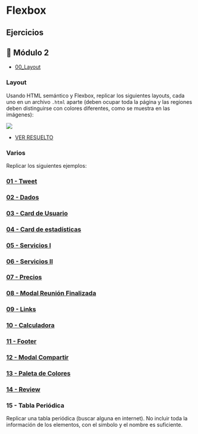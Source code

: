 # Flexbox

## Ejercicios

## 📂 Módulo 2


- [00_Layout](https://magamahe.github.io/TRABAJOS_ADA/FRONTEND_/MODULO_2/CLASE_7/00_Layout/index.html)  

### Layout

Usando HTML semántico y Flexbox, replicar los siguientes layouts, cada uno en un archivo `.html` aparte (deben ocupar toda la página y las regiones deben distinguirse con colores diferentes, como se muestra en las imágenes): 

![](https://i.ibb.co/Ph1ppmr/Screen-Shot-2020-06-22-at-12-37-56.png)
<br>

- [VER RESUELTO](https://magamahe.github.io/TRABAJOS_ADA/FRONTEND_/MODULO_2/CLASE_7/00_Layout/index.html) 
### Varios

Replicar los siguientes ejemplos:

### [01 - Tweet](https://zf9f8.csb.app/)

### [02 - Dados](https://min56.csb.app/)

### [03 - Card de Usuario](https://gl15y.csb.app/)

### [04 - Card de estadísticas](https://uidesigndaily.com/posts/sketch-stats-card-statistics-cards-day-1119)

### [05 - Servicios I](https://1exqr.csb.app/)

### [06 - Servicios II](https://m403i.csb.app/)

### [07 - Precios](https://d88zw.csb.app/)

### [08 - Modal Reunión Finalizada](https://uidesigndaily.com/posts/sketch-meeting-ended-modal-pop-up-components-dark-ui-theme-day-1107)

### [09 - Links](https://uidesigndaily.com/posts/sketch-links-navigation-card-cards-day-1128)

### [10 - Calculadora](https://codepen.io/JakeCobley/full/XENQYL)

### [11 - Footer](https://uidesigndaily.com/posts/sketch-footer-website-day-1014)

### [12 - Modal Compartir](https://uidesigndaily.com/posts/sketch-share-modal-pop-up-day-1118)

### [13 - Paleta de Colores](https://uidesigndaily.com/posts/sketch-color-palette-generator-picker--day-1114)

### [14 - Review](https://uidesigndaily.com/posts/figma-ratings-card-review-rating-day-1113)

### 15 - Tabla Periódica

Replicar una tabla periódica (buscar alguna en internet). No incluir toda la información de los elementos, con el símbolo y el nombre es suficiente.
